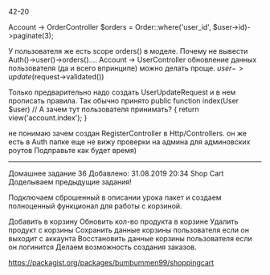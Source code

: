 42-20

Account -> OrderController
$orders = Order::where('user_id', $user->id)->paginate(3);

У пользователя же есть scope orders() в моделе. Почему не вывести Auth()->user()->orders()....
Account -> UserController
обновление данных пользователя (да и всего впринципе) можно делать проще.
$user->update($request->validated())

Только предварительно надо создать UserUpdateRequest и в нем прописать правила. Так обычно принято
public function index(User $user) // А зачем тут пользователя принимать?
{
    return view('account.index');
}

не понимаю зачем создан RegisterController в Http/Controllers. он же есть в Auth папке
еще не вижу проверки на админа для админовских роутов
Подправьте как будет время)

------------------------------------------------------

Домашнее задание 36
Добавлено: 31.08.2019 20:34
Shop Cart
Доделываем предыдущие задания!

Подключаем сброшенный в описании урока пакет и создаем
 полноценный функционал для работы с корзиной.

Добавить в корзину
Обновить кол-во продукта в корзине
Удалить продукт с корзины
Сохранить данные корзины пользователя если он выходит с аккаунта
Восстановить данные корзины пользователя если он логинится
Делаем возможность создания заказов.

https://packagist.org/packages/bumbummen99/shoppingcart


